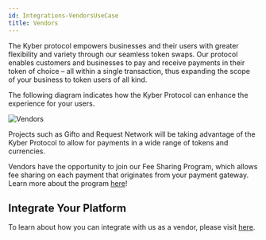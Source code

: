 ```yaml
---
id: Integrations-VendorsUseCase
title: Vendors
---
```

The Kyber protocol empowers businesses and their users with greater flexibility and variety through our seamless token swaps. Our protocol enables customers and businesses to pay and receive payments in their token of choice – all within a single transaction, thus expanding the scope of your business to token users of all kind.

The following diagram indicates how the Kyber Protocol can enhance the experience for your users.

![Vendors](/uploads/vendors.png "Vendors")

Projects such as Gifto and Request Network will be taking advantage of the Kyber Protocol to allow for payments in a wide range of tokens and currencies.

Vendors have the opportunity to join our Fee Sharing Program, which allows fee sharing on each payment that originates from your payment gateway. Learn more about the program [here](guide-feesharing.md)!

## Integrate Your Platform
To learn about how you can integrate with us as a vendor, please visit [here](guide-vendors.md).
